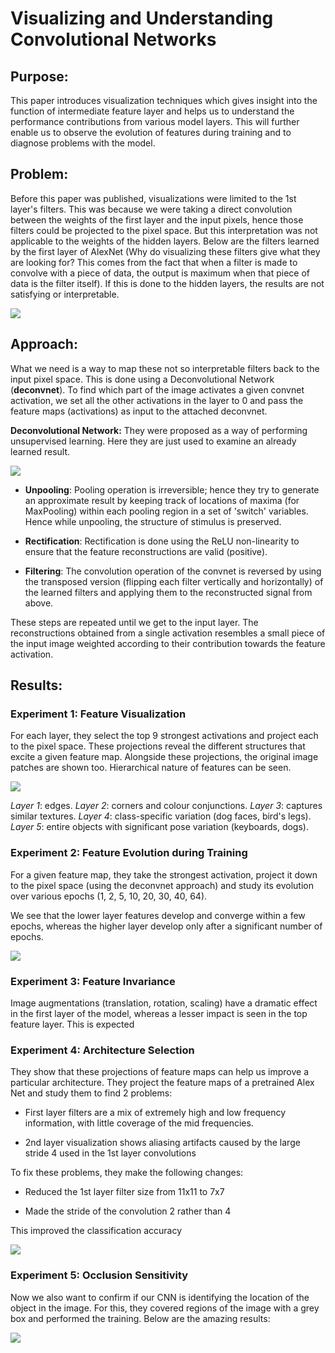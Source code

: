 # Visualizing and Understanding Convolutional Networks

## Purpose:

This paper introduces visualization techniques which gives insight into
the function of intermediate feature layer and helps us to understand
the performance contributions from various model layers. This will
further enable us to observe the evolution of features during training
and to diagnose problems with the model.

## Problem:

Before this paper was published, visualizations were limited to the 1st
layer\'s filters. This was because we were taking a direct convolution
between the weights of the first layer and the input pixels, hence those
filters could be projected to the pixel space. But this interpretation
was not applicable to the weights of the hidden layers. Below are the
filters learned by the first layer of AlexNet (Why do visualizing these
filters give what they are looking for? This comes from the fact that
when a filter is made to convolve with a piece of data, the output is
maximum when that piece of data is the filter itself). If this is done
to the hidden layers, the results are not satisfying or interpretable.

![](./media/image1.png)

## Approach:

What we need is a way to map these not so interpretable filters back to
the input pixel space. This is done using a Deconvolutional Network
(**deconvnet**). To find which part of the image activates a given
convnet activation, we set all the other activations in the layer to 0
and pass the feature maps (activations) as input to the attached
deconvnet.

**Deconvolutional Network:** They were proposed as a way of performing
unsupervised learning. Here they are just used to examine an already
learned result. 

![](./media/image2.png)

-   **Unpooling**: Pooling operation is
    irreversible; hence they try to generate an approximate result by
    keeping track of locations of maxima (for MaxPooling) within each
    pooling region in a set of 'switch' variables. Hence while
    unpooling, the structure of stimulus is preserved.

-   **Rectification**: Rectification is done using the ReLU
    non-linearity to ensure that the feature reconstructions are valid
    (positive).

-   **Filtering**: The convolution operation of the convnet is reversed
    by using the transposed version (flipping each filter vertically and
    horizontally) of the learned filters and applying them to the
    reconstructed signal from above.

These steps are repeated until we get to the input layer. The
reconstructions obtained from a single activation resembles a small
piece of the input image weighted according to their contribution
towards the feature activation.

## Results:

### Experiment 1: Feature Visualization

For each layer, they select the top 9 strongest activations and project
each to the pixel space. These projections reveal the different
structures that excite a given feature map. Alongside these projections,
the original image patches are shown too. Hierarchical nature of
features can be seen.

![](./media/image3.png)

*Layer 1*: edges. *Layer 2*: corners and colour conjunctions. *Layer 3*: 
captures similar textures. *Layer 4*: class-specific variation (dog faces, 
bird's legs). *Layer 5*: entire objects with significant pose variation
(keyboards, dogs).

### Experiment 2: Feature Evolution during Training

For a given feature map, they take the strongest activation, project it
down to the pixel space (using the deconvnet approach) and study its
evolution over various epochs (1, 2, 5, 10, 20, 30, 40, 64).

We see that the lower layer features develop and converge within a few
epochs, whereas the higher layer develop only after a significant number
of epochs.

![](./media/image4.png)

### Experiment 3: Feature Invariance

Image augmentations (translation, rotation, scaling) have a dramatic
effect in the first layer of the model, whereas a lesser impact is seen
in the top feature layer. This is expected

### Experiment 4: Architecture Selection

They show that these projections of feature maps can help us improve a
particular architecture. They project the feature maps of a pretrained
Alex Net and study them to find 2 problems:

-   First layer filters are a mix of extremely high and low frequency
    information, with little coverage of the mid frequencies.

-   2nd layer visualization shows aliasing artifacts caused by the large
    stride 4 used in the 1st layer convolutions

To fix these problems, they make the following changes:

-   Reduced the 1st layer filter size from 11x11 to 7x7

-   Made the stride of the convolution 2 rather than 4

This improved the classification accuracy

![](./media/image5.png)

### Experiment 5: Occlusion Sensitivity

Now we also want to confirm if our CNN is identifying the location of the
object in the image. For this, they covered regions of the image with a
grey box and performed the training. Below are the amazing results:

![](./media/image6.png)
